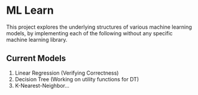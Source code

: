 # ML Learn
This project explores the underlying structures of various machine learning models, by implementing each of the following without any specific machine learning library.
## Current Models
1. Linear Regression (Verifying Correctness)
2. Decision Tree (Working on utility functions for DT)
3. K-Nearest-Neighbor...

